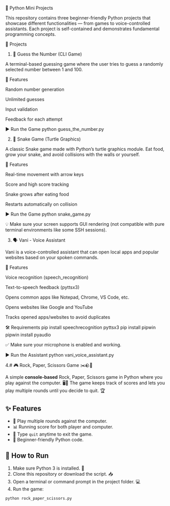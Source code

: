 

🧠 Python Mini Projects

This repository contains three beginner-friendly Python projects that showcase different functionalities — from games to voice-controlled assistants. Each project is self-contained and demonstrates fundamental programming concepts.

📁 Projects
1. 🎯 Guess the Number (CLI Game)

A terminal-based guessing game where the user tries to guess a randomly selected number between 1 and 100.

📌 Features

Random number generation

Unlimited guesses

Input validation

Feedback for each attempt

▶️ Run the Game
python guess_the_number.py

2. 🐍 Snake Game (Turtle Graphics)

A classic Snake game made with Python’s turtle graphics module. Eat food, grow your snake, and avoid collisions with the walls or yourself.

📌 Features

Real-time movement with arrow keys

Score and high score tracking

Snake grows after eating food

Restarts automatically on collision

▶️ Run the Game
python snake_game.py


💡 Make sure your screen supports GUI rendering (not compatible with pure terminal environments like some SSH sessions).

3. 🗣️ Vani - Voice Assistant

Vani is a voice-controlled assistant that can open local apps and popular websites based on your spoken commands.

📌 Features

Voice recognition (speech_recognition)

Text-to-speech feedback (pyttsx3)

Opens common apps like Notepad, Chrome, VS Code, etc.

Opens websites like Google and YouTube

Tracks opened apps/websites to avoid duplicates

🛠 Requirements
pip install speechrecognition pyttsx3
pip install pipwin
pipwin install pyaudio


✅ Make sure your microphone is enabled and working.

▶️ Run the Assistant
python vani_voice_assistant.py

4.# 🎮 Rock, Paper, Scissors Game ✂️🪨📄

A simple **console-based** Rock, Paper, Scissors game in Python where you play against the computer. 🖥️🤖 The game keeps track of scores and lets you play multiple rounds until you decide to quit. 🏆

## ✨ Features

- 🎯 Play multiple rounds against the computer.
- 📊 Running score for both player and computer.
- 🚪 Type `quit` anytime to exit the game.
- 🐍 Beginner-friendly Python code.

## 🏃 How to Run

1. Make sure Python 3 is installed. 🐍
2. Clone this repository or download the script. 📥
3. Open a terminal or command prompt in the project folder. 💻
4. Run the game:

```bash
python rock_paper_scissors.py
